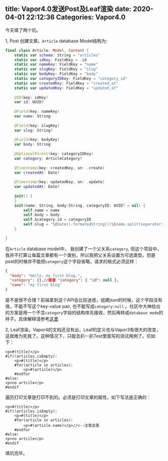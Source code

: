title: Vapor4.0发送Post及Leaf渲染
date: 2020-04-01 22:12:36
Categories: Vapor4.0
---

今天填了两个坑。

1,  Post 创建文章。`Article` database Model结构为:

```swift
final class Article: Model, Content {
    static var schema: String = "articles"
    static var idKey: FieldKey = .id
    static var nameKey: FieldKey = "name"
    static var slugKey: FieldKey = "slug"
    static var bodyKey: FieldKey = "body"
    static var categoryIDKey: FieldKey = "category_id"
    static var createdKey: FieldKey = "created_at"
    static var updatedKey: FieldKey = "updated_at"
    
    @ID(key: idKey)
    var id: UUID?
    
    @Field(key: nameKey)
    var name: String
    
    @Field(key: slugKey)
    var slug: String?
    
    @Field(key: bodyKey)
    var body: String
   
    @OptionalParent(key: categoryIDKey)
    var category: ArticleCategory?
    
    @Timestamp(key: createdKey, on: .create)
    var createdAt: Date?
    
    @Timestamp(key: updatedKey, on: .update)
    var updatedAt: Date?
    
    init() {
    }
    init(name: String, body:String, categoryID: UUID? = nil) {
        self.name = name
        self.body = body
        self.$category.id = categoryID
        self.slug = "\(Date().formatedString())\(name.split(separator: " ").joined(separator: "-"))"
    }
    
}
```

在`Article` database model中， 我创建了一个父关系`category`, 但这个项目中，我并不打算让每篇文章都有一个类别，所以我把父关系设置为可选类型。但是post的时候并不能把`category`这个字段省略，请求的格式必须这样：

```json
{
  "body": "Hello, my first blog.",
  "category": {},//或者 "category": { "id": null },
  "name": "my first blog"
}
```

是不是很不合理？前端拿到这个API会比较迷惑，组建json的时候，这个字段没有值，不能不写这个key-value pair, 也不能写成`category:null` 。社区中大神给出的方案是用一个不含`category`字段的结构体先接收，然后再转成`database mode`的样子。具体解释请参考[这里](https://github.com/vapor/vapor/issues/2280)

2, Leaf渲染。Vapor4的文档还没有出，Leaf的定义也与Vapor3有很大的改变，这就难为死我了。这种情况下，只能去扒一扒Test里面写的测试用例了。坑如下：

```leaf
<p>#(title)</p>
#if(!articles.isEmpty):
    <p>#(title)</p>
    #for(article in articles):
        <p>#(article)</p>
    #endfor
#else:
<p>no artcile</p>
#endif

```

遍历打印文章是打印不到的。必须是打印文章的属性，如下写法是正确的：

```leaf
<p>#(title)</p>
#if(!articles.isEmpty):
    <p>#(title)</p>
    #for(article in articles):
        <p>#(article.name)</p>//<--注意这里
    #endfor
#else:
<p>no artcile</p>
#endif
```

填坑完毕。







